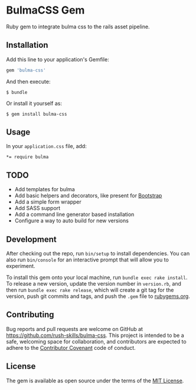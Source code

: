 # BulmaCSS Gem

Ruby gem to integrate bulma css to the rails asset pipeline.

## Installation

Add this line to your application's Gemfile:

```ruby
gem 'bulma-css'
```

And then execute:

    $ bundle

Or install it yourself as:

    $ gem install bulma-css

## Usage

In your `application.css` file, add:

```
*= require bulma
```

## TODO

- Add templates for bulma
- Add basic helpers and decorators, like present for [Bootstrap](https://github.com/seyhunak/twitter-bootstrap-rails)
- Add a simple form wrapper
- Add SASS support
- Add a command line generator based installation
- Configure a way to auto build for new versions

## Development

After checking out the repo, run `bin/setup` to install dependencies. You can also run `bin/console` for an interactive prompt that will allow you to experiment.

To install this gem onto your local machine, run `bundle exec rake install`. To release a new version, update the version number in `version.rb`, and then run `bundle exec rake release`, which will create a git tag for the version, push git commits and tags, and push the `.gem` file to [rubygems.org](https://rubygems.org).

## Contributing

Bug reports and pull requests are welcome on GitHub at https://github.com/rush-skills/bulma-css. This project is intended to be a safe, welcoming space for collaboration, and contributors are expected to adhere to the [Contributor Covenant](http://contributor-covenant.org) code of conduct.

## License

The gem is available as open source under the terms of the [MIT License](http://opensource.org/licenses/MIT).

